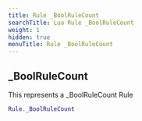 ```yaml
---
title: Rule _BoolRuleCount
searchTitle: Lua Rule _BoolRuleCount
weight: 1
hidden: true
menuTitle: Rule _BoolRuleCount
---
```

## _BoolRuleCount

This represents a _BoolRuleCount Rule
```lua
Rule._BoolRuleCount
```